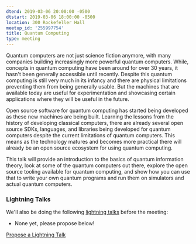 ```yaml
---
dtend: 2019-03-06 20:00:00 -0500
dtstart: 2019-03-06 18:00:00 -0500
location: 300 Rockefeller Hall
meetup_id: '255997754'
title: Quantum Computing
type: meeting
---
```


Quantum computers are not just science fiction anymore, with many
companies building increasingly more powerful quantum
computers. While, concepts in quantum computing have been around for
over 30 years, it hasn't been generally accessible until
recently. Despite this quantum computing is still very much in its
infancy and there are physical limitations preventing them from being
generally usable. But the machines that are available today are useful
for experimentation and showcasing certain applications where they
will be useful in the future.

Open source software for quantum computing has started being developed
as these new machines are being built. Learning the lessons from the
history of developing classical computers, there are already several
open source SDKs, languages, and libraries being developed for quantum
computers despite the current limitations of quantum computers. This
means as the technology matures and becomes more practical there will
already be an open source ecosystem for using quantum computing.

This talk will provide an introduction to the basics of quantum
 information theory, look at some of the quantum computers out there,
 explore the open source tooling available for quantum computing, and
 show how you can use that to write your own quantum programs and run
 them on simulators and actual quantum computers.

### Lightning Talks ###

We'll also be doing the
following [lightning talks](/lightning-talks.html) before the meeting:

* None yet, please propose below!


<a class="btn btn-default btn-hvopen"
  href="mailto:sean@dague.net?cc=matthias.a.johnson@gmail.com&subject=HV%20Open%20Lightning%20Talk%20Submission"
  role="button">Propose
  a Lightning Talk</a>
